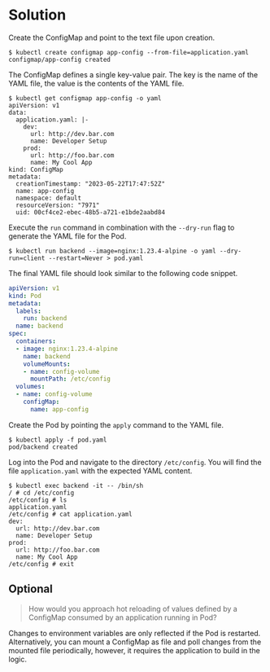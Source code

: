 # Solution

Create the ConfigMap and point to the text file upon creation.

```
$ kubectl create configmap app-config --from-file=application.yaml
configmap/app-config created
```

The ConfigMap defines a single key-value pair. The key is the name of the YAML file, the value is the contents of the YAML file.

```
$ kubectl get configmap app-config -o yaml
apiVersion: v1
data:
  application.yaml: |-
    dev:
      url: http://dev.bar.com
      name: Developer Setup
    prod:
      url: http://foo.bar.com
      name: My Cool App
kind: ConfigMap
metadata:
  creationTimestamp: "2023-05-22T17:47:52Z"
  name: app-config
  namespace: default
  resourceVersion: "7971"
  uid: 00cf4ce2-ebec-48b5-a721-e1bde2aabd84
```

Execute the `run` command in combination with the `--dry-run` flag to generate the YAML file for the Pod.

```
$ kubectl run backend --image=nginx:1.23.4-alpine -o yaml --dry-run=client --restart=Never > pod.yaml
```

The final YAML file should look similar to the following code snippet.

```yaml
apiVersion: v1
kind: Pod
metadata:
  labels:
    run: backend
  name: backend
spec:
  containers:
  - image: nginx:1.23.4-alpine
    name: backend
    volumeMounts:
    - name: config-volume
      mountPath: /etc/config
  volumes:
  - name: config-volume
    configMap:
      name: app-config
```

Create the Pod by pointing the `apply` command to the YAML file.

```
$ kubectl apply -f pod.yaml
pod/backend created
```

Log into the Pod and navigate to the directory `/etc/config`. You will find the file `application.yaml` with the expected YAML content.

```
$ kubectl exec backend -it -- /bin/sh
/ # cd /etc/config
/etc/config # ls
application.yaml
/etc/config # cat application.yaml
dev:
  url: http://dev.bar.com
  name: Developer Setup
prod:
  url: http://foo.bar.com
  name: My Cool App
/etc/config # exit
```

## Optional

> How would you approach hot reloading of values defined by a ConfigMap consumed by an application running in Pod?

Changes to environment variables are only reflected if the Pod is restarted. Alternatively, you can mount a ConfigMap as file and poll changes from the mounted file periodically, however, it requires the application to build in the logic.
